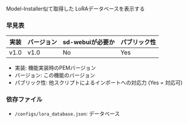<p>Model-Installer似て取得した LoRAデータベースを表示する</p>

### 早見表
| 実装    | バージョン | sd-webuiが必要か | パブリック性 |
|-------|-------|--------------|--------|
| v1.0  | v1.0  | No           | Yes    |

- 実装: 機能実装時のPEMバージョン
- バージョン: この機能のバージョン
- パブリック性: 他スクリプトによるインポートへの対応力 (Yes = 対応可)

### 依存ファイル
- `/configs/lora_database.json`: データベース